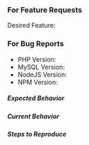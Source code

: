 ### For Feature Requests

Desired Feature:

### For Bug Reports

* PHP Version:
* MySQL Version:
* NodeJS Version:
* NPM Version:

##### Expected Behavior



##### Current Behavior



##### Steps to Reproduce

